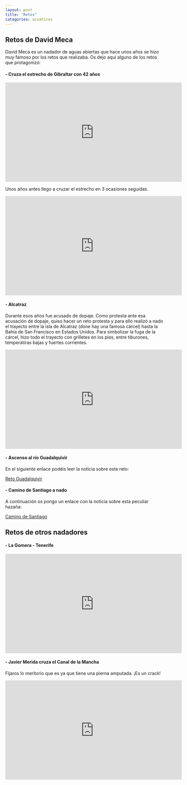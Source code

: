 ```yaml
---
layout: post
title: "Retos"
categories: acuaticos
---
```


## Retos de David Meca

David Meca es un nadador de aguas abiertas que hace unos años se hizo muy famoso por los retos que realizaba. Os dejo aquí alguno de los retos que protagonizó:

#### - Cruza el estrecho de Gibraltar con 42 años

<iframe width="560" height="315" src="https://www.youtube.com/embed/MQ10zUg6vVg" frameborder="0" allow="accelerometer; autoplay; clipboard-write; encrypted-media; gyroscope; picture-in-picture" allowfullscreen></iframe>

Unos años antes llego a cruzar el estrecho en 3 ocasiones seguidas.

<iframe width="560" height="315" src="https://www.youtube.com/embed/bcTR4hf83VI" frameborder="0" allow="accelerometer; autoplay; clipboard-write; encrypted-media; gyroscope; picture-in-picture" allowfullscreen></iframe>

#### - Alcatraz

Durante esos años fue acusado de dopaje. Como protesta ante esa acusación de dopaje, quiso hacer un reto protesta y para ello realizó a nado el trayecto entre la isla de Alcatraz (done hay una famosa cárcel) hasta la Bahía de San Francisco en Estados Unidos. Para simbolizar la fuga de la cárcel, hizo todo el trayecto con grilletes en los pies, entre tiburones, temperatiras bajas y fuertes corrientes.

<iframe width="560" height="315" src="https://www.youtube.com/embed/BoRMq8H2z0I" frameborder="0" allow="accelerometer; autoplay; clipboard-write; encrypted-media; gyroscope; picture-in-picture" allowfullscreen></iframe>



#### - Ascenso al río Guadalquivir

En el siguiente enlace podéis leer la noticia sobre este reto:

[Reto Guadalquivir](https://elpais.com/deportes/2007/04/22/actualidad/1177226514_850215.html)

#### - Camino de Santiago a nado

A continuación os pongo un enlace con la noticia sobre esta peculiar hazaña:

[Camino de Santiago](https://www.marca.com/2010/01/05/mas_deportes/natacion/1262719943.html)

## Retos de otros nadadores

#### - La Gomera - Tenerife

<iframe width="560" height="315" src="https://www.youtube.com/embed/HaP8eHoIclk" frameborder="0" allow="accelerometer; autoplay; clipboard-write; encrypted-media; gyroscope; picture-in-picture" allowfullscreen></iframe>

#### - Javier Merida cruza el Canal de la Mancha

Fijaros lo meritorio que es ya que tiene una pierna amputada. ¡Es un crack!

<iframe width="560" height="315" src="https://www.youtube.com/embed/R4poQUAEsQ4" title="YouTube video player" frameborder="0" allow="accelerometer; autoplay; clipboard-write; encrypted-media; gyroscope; picture-in-picture" allowfullscreen></iframe>

